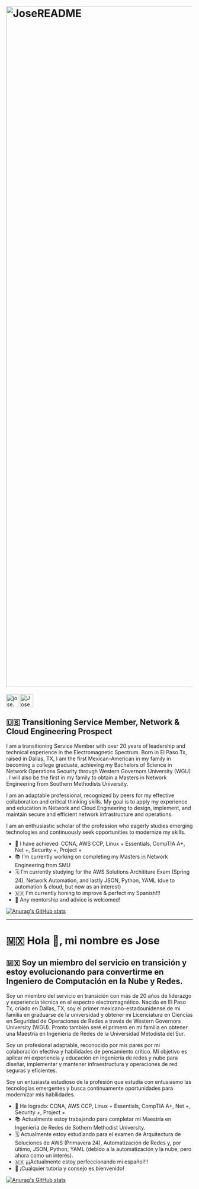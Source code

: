# <img width="1834" alt="JoseREADME" src="https://github.com/JoseMMedranoJr/JoseMMedranoJr/assets/149314619/d4ee5240-b52f-4d94-b947-bf444d062262">

[<img align="left" alt="jose.m.medranojr | Gmail" width="35px" src='https://cdn.jsdelivr.net/npm/simple-icons@3.0.1/icons/github.svg' />][gmail]
[<img align="left" alt="JoseMMedranoJr | LinkedIn" width="35px" src='https://cdn.jsdelivr.net/npm/simple-icons@3.0.1/icons/linkedin.svg' />][linkedin] 

<br>
<br>

## 🇺🇸 Transitioning Service Member, Network & Cloud Engineering Prospect

I am a transitioning Service Member with over 20 years of leadership and technical experience in the Electromagnetic Spectrum.  Born in El Paso Tx, raised in Dallas, TX, I am the first Mexican-American in my family in becoming a college graduate, achieving my Bachelors of Science in Network Operations Security through Western Governors University (WGU) .  I will also be the first in my family to obtain a Masters in Network Engineering from Southern Methodists University.  

I am an adaptable professional, recognized by peers for my effective collaboration and critical thinking skills.  My goal is to apply my experience and education in Network and Cloud Engineering to design, implement, and maintain secure and efficient network infrastructure and operations. 

I am an enthusiastic scholar of the profession who eagerly studies emerging technologies and continuously seek opportunities to modernize my skills.

- 💯 I have achieved:
  CCNA, AWS CCP, Linux + Essentials, CompTIA A+, Net +, Security +, Project +
- 📚 I’m currently working on completing my Masters in Network Engineering from SMU
- 🗓 I’m currently studying for the AWS Solutions Archititure Exam (Spring 24), Network Automation, and lastly JSON, Python, YAML (due to automation & cloud, but now as an interest)
- 🇲🇽 I'm currently honing to improve & perfect my Spanish!!!
- 🤔 Any mentorship and advice is welcomed!

[![Anurag's GitHub stats](https://github-readme-stats.vercel.app/api?username=JoseMMedranoJr&show_icons=true&theme=synthwave)](https://github.com/anuraghazra/github-readme-stats)

--------------------------------------------------------------------------------------------------------------------
# 🇲🇽 Hola 👋, mi nombre es Jose

## 🇲🇽 Soy un miembro del servicio en transición y estoy evolucionando para convertirme en Ingeniero de Computación en la Nube y Redes.

Soy un miembro del servicio en transición con más de 20 años de liderazgo y experiencia técnica en el espectro electromagnético. Nacido en El Paso Tx, criado en Dallas, TX, soy el primer mexicano-estadounidense de mi familia en graduarse de la universidad y obtener mi Licenciatura en Ciencias en Seguridad de Operaciones de Redes a través de Western Governors University (WGU). Pronto también seré el primero en mi familia en obtener una Maestría en Ingeniería de Redes de la Universidad Metodista del Sur.

Soy un profesional adaptable, reconocido por mis pares por mi colaboración efectiva y habilidades de pensamiento crítico. Mi objetivo es aplicar mi experiencia y educación en ingeniería de redes y nube para diseñar, implementar y mantener infraestructura y operaciones de red seguras y eficientes.

Soy un entusiasta estudioso de la profesión que estudia con entusiasmo las tecnologías emergentes y busca continuamente oportunidades para modernizar mis habilidades.

- 💯 He logrado:
  CCNA, AWS CCP, Linux + Essentials, CompTIA A+, Net +, Security +, Project +
- 📚 Actualmente estoy trabajando para completar mi Maestría en Ingeniería de Redes de Sothern Methodist University.
- 🗓 Actualmente estoy estudiando para el examen de Arquitectura de Soluciones de AWS (Primavera 24), Automatización de Redes y, por último, JSON, Python, YAML (debido a la automatización y la nube, pero ahora como un interés).
- 🇲🇽 ¡¡¡Actualmente estoy perfeccionando mi español!!!
- 🤔 ¡Cualquier tutoría y consejo es bienvenido!

[![Anurag's GitHub stats](https://github-readme-stats.vercel.app/api?username=JoseMMedranoJr&show_icons=true&theme=synthwave)](https://github.com/anuraghazra/github-readme-stats)

[linkedin]: https://www.linkedin.com/in/josemmedranojr
[gmail]: mailto:jose.m.medranojr@gmail.com

